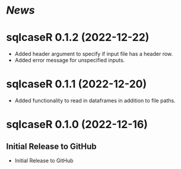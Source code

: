 # *News*

# sqlcaseR 0.1.2 (2022-12-22)

* Added header argument to specify if input file has a header row.
* Added error message for unspecified inputs.

# sqlcaseR 0.1.1 (2022-12-20)

* Added functionality to read in dataframes in addition to file paths.

# sqlcaseR 0.1.0 (2022-12-16)

## Initial Release to GitHub

* Initial Release to GitHub
